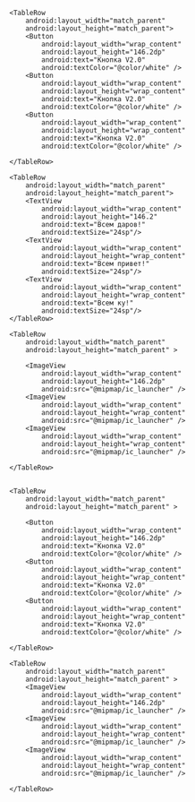 <?xml version="1.0" encoding="utf-8"?>
<TableLayout android:layout_width="match_parent"
    android:layout_height="match_parent"
    xmlns:android="http://schemas.android.com/apk/res/android" >

    <TableRow
        android:layout_width="match_parent"
        android:layout_height="match_parent">
        <Button
            android:layout_width="wrap_content"
            android:layout_height="146.2dp"
            android:text="Кнопка V2.0"
            android:textColor="@color/white" />
        <Button
            android:layout_width="wrap_content"
            android:layout_height="wrap_content"
            android:text="Кнопка V2.0"
            android:textColor="@color/white" />
        <Button
            android:layout_width="wrap_content"
            android:layout_height="wrap_content"
            android:text="Кнопка V2.0"
            android:textColor="@color/white" />

    </TableRow>

    <TableRow
        android:layout_width="match_parent"
        android:layout_height="match_parent">
        <TextView
            android:layout_width="wrap_content"
            android:layout_height="146.2"
            android:text="Всем даров!"
            android:textSize="24sp"/>
        <TextView
            android:layout_width="wrap_content"
            android:layout_height="wrap_content"
            android:text="Всем привет!"
            android:textSize="24sp"/>
        <TextView
            android:layout_width="wrap_content"
            android:layout_height="wrap_content"
            android:text="Всем ку!"
            android:textSize="24sp"/>
    </TableRow>

    <TableRow
        android:layout_width="match_parent"
        android:layout_height="match_parent" >

        <ImageView
            android:layout_width="wrap_content"
            android:layout_height="146.2dp"
            android:src="@mipmap/ic_launcher" />
        <ImageView
            android:layout_width="wrap_content"
            android:layout_height="wrap_content"
            android:src="@mipmap/ic_launcher" />
        <ImageView
            android:layout_width="wrap_content"
            android:layout_height="wrap_content"
            android:src="@mipmap/ic_launcher" />

    </TableRow>


    <TableRow
        android:layout_width="match_parent"
        android:layout_height="match_parent" >

        <Button
            android:layout_width="wrap_content"
            android:layout_height="146.2dp"
            android:text="Кнопка V2.0"
            android:textColor="@color/white" />
        <Button
            android:layout_width="wrap_content"
            android:layout_height="wrap_content"
            android:text="Кнопка V2.0"
            android:textColor="@color/white" />
        <Button
            android:layout_width="wrap_content"
            android:layout_height="wrap_content"
            android:text="Кнопка V2.0"
            android:textColor="@color/white" />

    </TableRow>

    <TableRow
        android:layout_width="match_parent"
        android:layout_height="match_parent" >
        <ImageView
            android:layout_width="wrap_content"
            android:layout_height="146.2dp"
            android:src="@mipmap/ic_launcher" />
        <ImageView
            android:layout_width="wrap_content"
            android:layout_height="wrap_content"
            android:src="@mipmap/ic_launcher" />
        <ImageView
            android:layout_width="wrap_content"
            android:layout_height="wrap_content"
            android:src="@mipmap/ic_launcher" />

    </TableRow>

</TableLayout>
